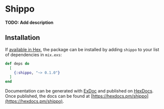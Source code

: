 # Shippo

**TODO: Add description**

## Installation

If [available in Hex](https://hex.pm/docs/publish), the package can be installed
by adding `shippo` to your list of dependencies in `mix.exs`:

```elixir
def deps do
  [
    {:shippo, "~> 0.1.0"}
  ]
end
```

Documentation can be generated with [ExDoc](https://github.com/elixir-lang/ex_doc)
and published on [HexDocs](https://hexdocs.pm). Once published, the docs can
be found at [https://hexdocs.pm/shippo](https://hexdocs.pm/shippo).


